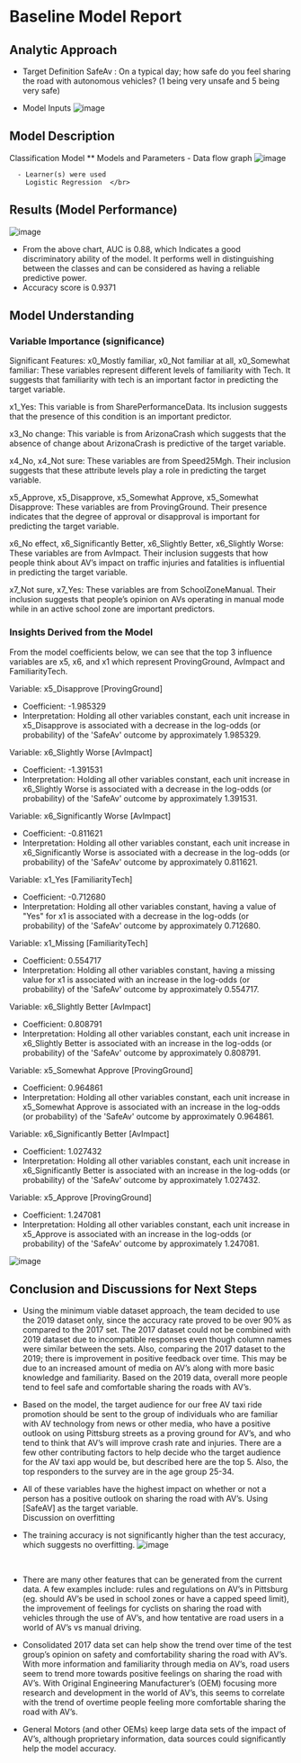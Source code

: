 # Baseline Model Report

## Analytic Approach
* Target Definition
  SafeAv : On a typical day; how safe do you feel sharing the road with autonomous vehicles? (1 being very unsafe and 5 being very safe)
  </br>
  
* Model Inputs
  ![image](https://github.com/CMU-SoftwareDesignforDS-Team/AutoVehicles/assets/75749274/08483f67-454c-476e-a7f5-aa95e1834a7c)
  </br>

## Model Description 
  Classification Model
   ** Models and Parameters
      - Data flow graph
        ![image](https://github.com/CMU-SoftwareDesignforDS-Team/AutoVehicles/assets/75749274/4cd6f28a-f11a-433a-abc7-7674183b2ba2) 

      - Learner(s) were used
        Logistic Regression  </br>
	

## Results (Model Performance)

![image](https://github.com/CMU-SoftwareDesignforDS-Team/AutoVehicles/assets/75749274/ab0645b5-924b-45d7-bfef-8e452c5c99b6)

* From the above chart, AUC is 0.88, which Indicates a good discriminatory ability of the model. It performs well in distinguishing between the classes and can be considered as having a reliable predictive power. 
* Accuracy score is 0.9371


## Model Understanding

### Variable Importance (significance)

Significant Features:
x0_Mostly familiar, x0_Not familiar at all, x0_Somewhat familiar: These variables represent different levels of familiarity with Tech. It suggests that familiarity with tech is an important factor in predicting the target variable. </br>

x1_Yes: This variable is from SharePerformanceData. Its inclusion suggests that the presence of this condition is an important predictor. </br>

x3_No change: This variable is from ArizonaCrash which suggests that the absence of change about ArizonaCrash is predictive of the target variable. </br>

x4_No, x4_Not sure: These variables are from Speed25Mgh. Their inclusion suggests that these attribute levels play a role in predicting the target variable. </br>

x5_Approve, x5_Disapprove, x5_Somewhat Approve, x5_Somewhat Disapprove: These variables are from ProvingGround. Their presence indicates that the degree of approval or disapproval is important for predicting the target variable.</br>

x6_No effect, x6_Significantly Better, x6_Slightly Better, x6_Slightly Worse: These variables are from AvImpact. Their inclusion suggests that how people think about AV’s impact on traffic injuries and fatalities is influential in predicting the target variable. </br>

x7_Not sure, x7_Yes: These variables are from SchoolZoneManual. Their inclusion suggests that people’s opinion on AVs operating in manual mode while in an active school zone are important predictors. </br>


### Insights Derived from the Model
From the model coefficients below, we can see that the top 3 influence variables are x5, x6, and x1 which represent ProvingGround, AvImpact and FamiliarityTech. 

Variable: x5_Disapprove [ProvingGround]
 - Coefficient: -1.985329
 - Interpretation: Holding all other variables constant, each unit increase in x5_Disapprove is associated with a decrease in the log-odds (or probability) of the 'SafeAv' outcome by approximately 1.985329.

Variable: x6_Slightly Worse [AvImpact]
 - Coefficient: -1.391531
 - Interpretation: Holding all other variables constant, each unit increase in x6_Slightly Worse is associated with a decrease in the log-odds (or probability) of the 'SafeAv' outcome by approximately 1.391531.

Variable: x6_Significantly Worse [AvImpact]
- Coefficient: -0.811621
- Interpretation: Holding all other variables constant, each unit increase in x6_Significantly Worse is associated with a decrease in the log-odds (or probability) of the 'SafeAv' outcome by approximately 0.811621.

Variable: x1_Yes [FamiliarityTech]
- Coefficient: -0.712680
- Interpretation: Holding all other variables constant, having a value of "Yes" for x1 is associated with a decrease in the log-odds (or probability) of the 'SafeAv' outcome by approximately 0.712680.

Variable: x1_Missing [FamiliarityTech]
 - Coefficient: 0.554717
 - Interpretation: Holding all other variables constant, having a missing value for x1 is associated with an increase in the log-odds (or probability) of the 'SafeAv' outcome by approximately 0.554717.

Variable: x6_Slightly Better [AvImpact]
 - Coefficient: 0.808791
 - Interpretation: Holding all other variables constant, each unit increase in x6_Slightly Better is associated with an increase in the log-odds (or probability) of the 'SafeAv' outcome by approximately 0.808791.

Variable: x5_Somewhat Approve [ProvingGround]
 - Coefficient: 0.964861
 - Interpretation: Holding all other variables constant, each unit increase in x5_Somewhat Approve is associated with an increase in the log-odds (or probability) of the 'SafeAv' outcome by approximately 0.964861.

Variable: x6_Significantly Better [AvImpact]
 - Coefficient: 1.027432
 - Interpretation: Holding all other variables constant, each unit increase in x6_Significantly Better is associated with an increase in the log-odds (or probability) of the 'SafeAv' outcome by approximately 1.027432.
 
Variable: x5_Approve [ProvingGround]
 - Coefficient: 1.247081
 - Interpretation: Holding all other variables constant, each unit increase in x5_Approve is associated with an increase in the log-odds (or probability) of the 'SafeAv' outcome by approximately 1.247081.

![image](https://github.com/CMU-SoftwareDesignforDS-Team/AutoVehicles/assets/75749274/3ac91e2f-f296-4ba1-b760-9754bd78fa43)  </br>


## Conclusion and Discussions for Next Steps

 - Using the minimum viable dataset approach, the team decided to use the 2019 dataset only, since the accuracy rate proved to be over 90% as compared to the 2017 set. The 2017 dataset could not be combined with 2019 dataset due to incompatible responses even though column names were similar between the sets. Also, comparing the 2017 dataset to the 2019; there is improvement in positive feedback over time. This may be due to an increased amount of media on AV’s along with more basic knowledge and familiarity. Based on the 2019 data, overall more people tend to feel safe and comfortable sharing the roads with AV’s. </br>

 - Based on the model, the target audience for our free AV taxi ride promotion should be sent to the group of individuals who are familiar with AV technology from news or other media, who have a positive outlook on using Pittsburg streets as a proving ground for AV’s, and who tend to think that AV’s will improve crash rate and injuries. There are a few other contributing factors to help decide who the target audience for the AV taxi app would be, but described here are the top 5. Also, the top responders to the survey are in the age group 25-34. </br>
 - All of these variables have the highest impact on whether or not a person has a positive outlook on sharing the road with AV’s. Using [SafeAV] as the target variable. </br>
Discussion on overfitting
 - The training accuracy is not significantly higher than the test accuracy, which suggests no overfitting. 
![image](https://github.com/CMU-SoftwareDesignforDS-Team/AutoVehicles/assets/75749274/8d4ed7d6-67a7-4d09-acbb-ab0ddbfa128b)
</br>

 - There are many other features that can be generated from the current data. A few examples include: rules and regulations on AV’s in Pittsburg (eg. should AV’s be used in school zones or have a capped speed limit), the improvement of feelings for cyclists on sharing the road with vehicles through the use of AV’s, and how tentative are road users in a world of AV’s vs manual driving. </br>

 - Consolidated 2017 data set can help show the trend over time of the test group’s opinion on safety and comfortability sharing the road with AV’s. With more information and familiarity through media on AV’s, road users seem to trend more towards positive feelings on sharing the road with AV’s. With Original Engineering Manufacturer’s (OEM) focusing more research and development in the world of AV’s, this seems to correlate with the trend of overtime people feeling more comfortable sharing the road with AV’s. </br>

 - General Motors (and other OEMs) keep large data sets of the impact of AV’s, although proprietary information, data sources could significantly help the model accuracy.
